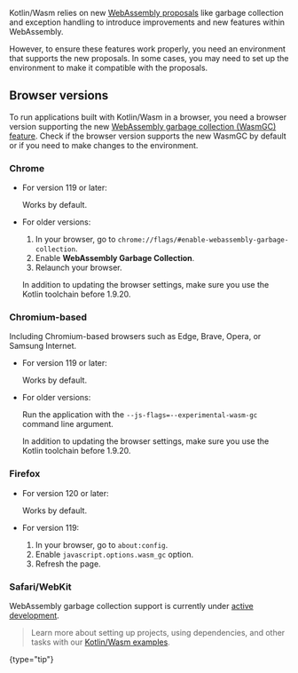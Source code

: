 [//]: # (title: Troubleshooting)

Kotlin/Wasm relies on new [WebAssembly proposals](https://webassembly.org/roadmap/) like garbage collection and 
exception handling to introduce improvements and new features within WebAssembly. 

However, to ensure these features work properly, you need an environment that supports the new proposals. 
In some cases, you may need to set up the environment to make it compatible with the proposals.

## Browser versions

To run applications built with Kotlin/Wasm in a browser, you need a browser version supporting the new 
[WebAssembly garbage collection (WasmGC) feature](https://github.com/WebAssembly/gc). Check if the browser version supports 
the new WasmGC by default or if you need to make changes to the environment.

### Chrome 

* For version 119 or later:

  Works by default.

* For older versions:

  1. In your browser, go to `chrome://flags/#enable-webassembly-garbage-collection`.
  2. Enable **WebAssembly Garbage Collection**.
  3. Relaunch your browser.

  In addition to updating the browser settings, make sure you use the Kotlin toolchain before 1.9.20.

### Chromium-based

Including Chromium-based browsers such as Edge, Brave, Opera, or Samsung Internet.

* For version 119 or later:

  Works by default.

* For older versions:

  Run the application with the `--js-flags=--experimental-wasm-gc` command line argument.

  In addition to updating the browser settings, make sure you use the Kotlin toolchain before 1.9.20.

### Firefox

* For version 120 or later:

  Works by default.

* For version 119:

  1. In your browser, go to `about:config`.
  2. Enable `javascript.options.wasm_gc` option.
  3. Refresh the page.

### Safari/WebKit

WebAssembly garbage collection support is currently under
[active development](https://bugs.webkit.org/show_bug.cgi?id=247394).

> Learn more about setting up projects, using dependencies, and other tasks with our 
> [Kotlin/Wasm examples](https://github.com/Kotlin/kotlin-wasm-examples#readme).
>
{type="tip"}
